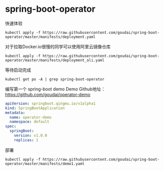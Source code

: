 # spring-boot-operator
快速体验
```shell script
kubectl apply -f https://raw.githubusercontent.com/goudai/spring-boot-operator/master/manifests/deployment.yaml
```
对于拉取Docker.io很慢的同学可以使用阿里云镜像仓库
```shell script
kubectl apply -f https://raw.githubusercontent.com/goudai/spring-boot-operator/master/manifests/deployment_ali.yaml
```

等待启动完成
```shell script
kubectl get po -A | grep spring-boot-operator
```
编写第一个 spring-boot demo
Demo Github地址：https://github.com/goudai/operator-demo

```yaml
apiVersion: springboot.qingmu.io/v1alpha1
kind: SpringBootApplication
metadata:
  name: operator-demo
  namespace: default
spec:
  springBoot:
    version: v1.0.0
    replicas: 1
```
部署
```shell script
kubectl apply -f https://raw.githubusercontent.com/goudai/spring-boot-operator/master/manifests/demo1.yaml
```


